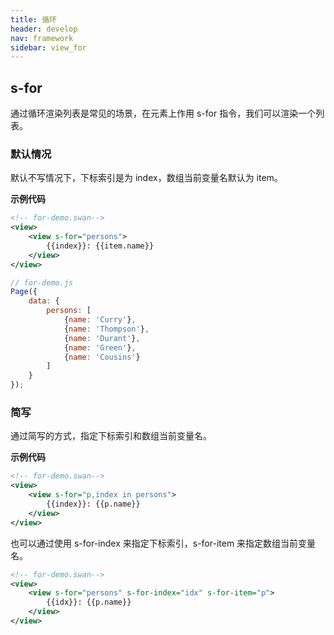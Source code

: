 ```yaml
---
title: 循环
header: develop
nav: framework
sidebar: view_for
---
```


s-for
---
通过循环渲染列表是常见的场景，在元素上作用 s-for 指令，我们可以渲染一个列表。
### 默认情况
默认不写情况下，下标索引是为 index，数组当前变量名默认为 item。

**示例代码**

```xml
<!-- for-demo.swan-->
<view>
    <view s-for="persons">
        {{index}}: {{item.name}}
    </view>
</view>
```

```javascript
// for-demo.js
Page({
    data: {
        persons: [
            {name: 'Curry'},
            {name: 'Thompson'},
            {name: 'Durant'},
            {name: 'Green'},
            {name: 'Cousins'}
        ]
    }
});
```

### 简写

通过简写的方式，指定下标索引和数组当前变量名。

**示例代码**

```xml
<!-- for-demo.swan-->
<view>
    <view s-for="p,index in persons">
        {{index}}: {{p.name}}
    </view>
</view>
```

也可以通过使用 s-for-index 来指定下标索引，s-for-item 来指定数组当前变量名。

```xml
<!-- for-demo.swan-->
<view>
    <view s-for="persons" s-for-index="idx" s-for-item="p">
        {{idx}}: {{p.name}}
    </view>
</view>
```

